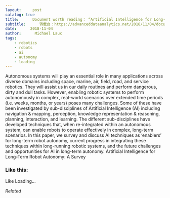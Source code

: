 ```yaml
---
layout:     post
catalog: true
title:      Document worth reading： “Artificial Intelligence for Long-Term Robot Autonomy： A Survey”
subtitle:      转载自：https://advanceddataanalytics.net/2018/11/04/document-worth-reading-artificial-intelligence-for-long-term-robot-autonomy-a-survey/
date:      2018-11-04
author:      Michael Laux
tags:
    - robotics
    - robots
    - ai
    - autonomy
    - loading
---
```


Autonomous systems will play an essential role in many applications across diverse domains including space, marine, air, field, road, and service robotics. They will assist us in our daily routines and perform dangerous, dirty and dull tasks. However, enabling robotic systems to perform autonomously in complex, real-world scenarios over extended time periods (i.e. weeks, months, or years) poses many challenges. Some of these have been investigated by sub-disciplines of Artificial Intelligence (AI) including navigation & mapping, perception, knowledge representation & reasoning, planning, interaction, and learning. The different sub-disciplines have developed techniques that, when re-integrated within an autonomous system, can enable robots to operate effectively in complex, long-term scenarios. In this paper, we survey and discuss AI techniques as ‘enablers’ for long-term robot autonomy, current progress in integrating these techniques within long-running robotic systems, and the future challenges and opportunities for AI in long-term autonomy. Artificial Intelligence for Long-Term Robot Autonomy: A Survey





### Like this:

Like Loading...


*Related*


